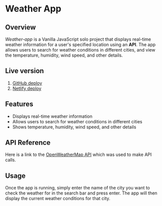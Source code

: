 # Weather App 

## Overview

*Weather-app* is a Vanilla JavaScript solo project that displays real-time weather information for a user's specified location using an **API**. The app allows users to search for weather conditions in different cities, and view the temperature, humidity, wind speed, and other details.

## Live version 

1. [GitHub deploy](https://codingmemories.github.io/vanilla-weather-app/)
1. [Netlify deploy](https://vanilla-weather-project.netlify.app/)

## Features
* Displays real-time weather information
* Allows users to search for weather conditions in different cities
* Shows temperature, humidity, wind speed, and other details

## API Reference
Here is a link to the [OpenWeatherMap API](https://openweathermap.org/api) which was used to make API calls.

## Usage
Once the app is running, simply enter the name of the city you want to check the weather for in the search bar and press enter. The app will then display the current weather conditions for that city.
